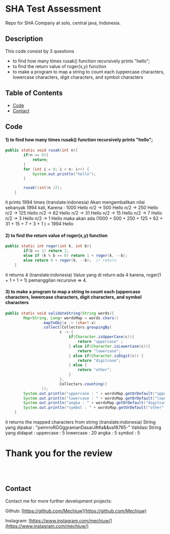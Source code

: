 # SHA Test Assessment

Repo for SHA Company at solo, central java, Indonesia.

## Description

This code consist by 3 questions
- to find how many times rusak() function recursively prints "hello";
- to find the return value of roger(x,y) function
- to make a program to map a string to count each (uppercase characters, lowercase characters, digit characters, and symbol characters

## Table of Contents
- [Code](#code)
- [Contact](#contact)
  
## Code
#### 1) to find how many times rusak() function recursively prints "hello";
```java
public static void rusak(int n){
        if(n == 0){
            return;
        }
        for (int i = 0; i < n; i++) {
            System.out.println("hello");
        }

        rusak((int)n /2);
    }
```

it prints 1994 times (translate:indonesia)
Akan mengembalikan nilai sebanyak 1994 kali,
Karena :
1000 Hello n/2 -> 500 Hello n/2 -> 250 Hello n/2 -> 125 Hello n/2 -> 62 Hello n/2 -> 31 Hello n/2 -> 15 Hello n/2 -> 7 Hello n/2 -> 3 Hello n/2 -> 1 Hello
maka akan ada (1000 + 500 + 250 + 125 + 62 + 31 + 15 + 7 + 3 + 1 ) = 1994 Hello

#### 2) to find the return value of roger(x,y) function
```java
public static int roger(int k, int b){
        if(b == 1) return 1;
        else if (k % b == 0) return 1 + roger(k, --b);
        else return 0 + roger(k, --b);  // return
    }
```

it returns 4 (translate:indonesia)
Value yang di return ada 4 karena, 
roger(1 + 1 + 1 + 1) pemanggilan recursive => 4.

#### 3) to make a program to map a string to count each (uppercase characters, lowercase characters, digit characters, and symbol characters
```java
public static void validateString(String words){
        Map<String, Long> wordsMap = words.chars()
                .mapToObj(x -> (char) x)
                .collect(Collectors.groupingBy(
                        c -> {
                            if(Character.isUpperCase(c)){
                                return "uppercase" ;
                            } else if(Character.isLowerCase(c)){
                                return "lowercase";
                            } else if(Character.isDigit(c)) {
                                return "digitcase";
                            } else {
                                return "other";
                            }
                        },
                        Collectors.counting()
                ));
        System.out.println("uppercase : " + wordsMap.getOrDefault("uppercase",0L));
        System.out.println("lowercase : " + wordsMap.getOrDefault("lowercase",0L));
        System.out.println("angka : " + wordsMap.getOrDefault("digitcase",0L));
        System.out.println("symbol : " + wordsMap.getOrDefault("other",0L));
    }
```

it returns the mapped characters from string (translate:indonesia)
String yang dipakai : "pemrroRGGggramanDasarJ##a&&va18765-"
Validasi String yang didapat :
uppercase : 5
lowercase : 20
angka : 5
symbol : 5


# Thank you for the review 

<br>
<br>

## Contact

Contact me for more further development projects:

Github: [https://github.com/Mechiuw](https://github.com/Mechiuw)

Instagram: [https://www.instagram.com/mechiuw/](https://www.instagram.com/mechiuw/)

